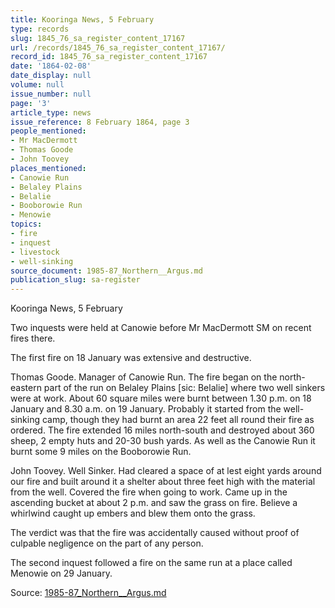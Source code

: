 ```yaml
---
title: Kooringa News, 5 February
type: records
slug: 1845_76_sa_register_content_17167
url: /records/1845_76_sa_register_content_17167/
record_id: 1845_76_sa_register_content_17167
date: '1864-02-08'
date_display: null
volume: null
issue_number: null
page: '3'
article_type: news
issue_reference: 8 February 1864, page 3
people_mentioned:
- Mr MacDermott
- Thomas Goode
- John Toovey
places_mentioned:
- Canowie Run
- Belaley Plains
- Belalie
- Booborowie Run
- Menowie
topics:
- fire
- inquest
- livestock
- well-sinking
source_document: 1985-87_Northern__Argus.md
publication_slug: sa-register
---
```


Kooringa News, 5 February

Two inquests were held at Canowie before Mr MacDermott SM on recent fires there.

The first fire on 18 January was extensive and destructive.

Thomas Goode.  Manager of Canowie Run.  The fire began on the north-eastern part of the run on Belaley Plains [sic: Belalie] where two well sinkers were at work.  About 60 square miles were burnt between 1.30 p.m. on 18 January and 8.30 a.m. on 19 January.  Probably it started from the well-sinking camp, though they had burnt an area 22 feet all round their fire as ordered.  The fire extended 16 miles north-south and destroyed about 360 sheep, 2 empty huts and 20-30 bush yards.  As well as the Canowie Run it burnt some 9 miles on the Booborowie Run.

John Toovey.  Well Sinker. Had cleared a space of at lest eight yards around our fire and built around it a shelter about three feet high with the material from the well.  Covered the fire when going to work.  Came up in the ascending bucket at about 2 p.m. and saw the grass on fire.  Believe a whirlwind caught up embers and blew them onto the grass.

The verdict was that the fire was accidentally caused without proof of culpable negligence on the part of any person.

The second inquest followed a fire on the same run at a place called Menowie on 29 January.

Source: [1985-87_Northern__Argus.md](/downloads/markdown/1985-87_Northern__Argus.md)
